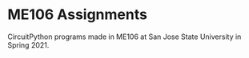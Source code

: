 # ME106 Assignments

CircuitPython programs made in ME106 at San Jose State University in Spring 2021. 
